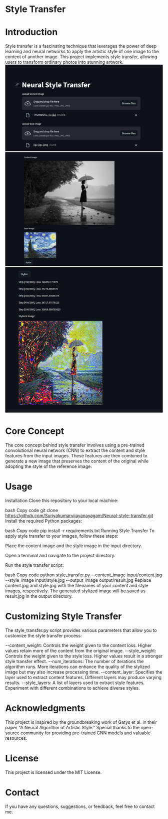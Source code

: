 # Style Transfer
# Introduction
Style transfer is a fascinating technique that leverages the power of deep learning and neural networks to apply the artistic style of one image to the content of another image. This project implements style transfer, allowing users to transform ordinary photos into stunning artwork.
![](screenshots/test1.png)
![](screenshots/test2.png)
![](screenshots/test3.png)
# Core Concept
The core concept behind style transfer involves using a pre-trained convolutional neural network (CNN) to extract the content and style features from the input images. These features are then combined to generate a new image that preserves the content of the original while adopting the style of the reference image.

# Usage
Installation
Clone this repository to your local machine:

bash
Copy code
git clone https://github.com/Suriyakumarvijayanayagam/Neural-style-transfer.git
Install the required Python packages:

bash
Copy code
pip install -r requirements.txt
Running Style Transfer
To apply style transfer to your images, follow these steps:

Place the content image and the style image in the input directory.

Open a terminal and navigate to the project directory.

Run the style transfer script:

bash
Copy code
python style_transfer.py --content_image input/content.jpg --style_image input/style.jpg --output_image output/result.jpg
Replace content.jpg and style.jpg with the filenames of your content and style images, respectively. The generated stylized image will be saved as result.jpg in the output directory.

# Customizing Style Transfer
The style_transfer.py script provides various parameters that allow you to customize the style transfer process:

--content_weight: Controls the weight given to the content loss. Higher values retain more of the content from the original image.
--style_weight: Controls the weight given to the style loss. Higher values result in a stronger style transfer effect.
--num_iterations: The number of iterations the algorithm runs. More iterations can enhance the quality of the stylized image but may also increase processing time.
--content_layer: Specifies the layer used to extract content features. Different layers may produce varying results.
--style_layers: A list of layers used to extract style features. Experiment with different combinations to achieve diverse styles.
# Acknowledgments
This project is inspired by the groundbreaking work of Gatys et al. in their paper "A Neural Algorithm of Artistic Style." Special thanks to the open-source community for providing pre-trained CNN models and valuable resources.

# License
This project is licensed under the MIT License.

# Contact
If you have any questions, suggestions, or feedback, feel free to contact me.
